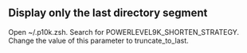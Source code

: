## Display only the last directory segment
Open ~/.p10k.zsh.
Search for POWERLEVEL9K_SHORTEN_STRATEGY.
Change the value of this parameter to truncate_to_last.
